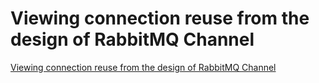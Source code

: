 # Viewing connection reuse from the design of RabbitMQ Channel
[Viewing connection reuse from the design of RabbitMQ Channel](https://aiwithcloud.com/2022/09/15/viewing_connection_reuse_from_the_design_of_rabbitmq_channel/)